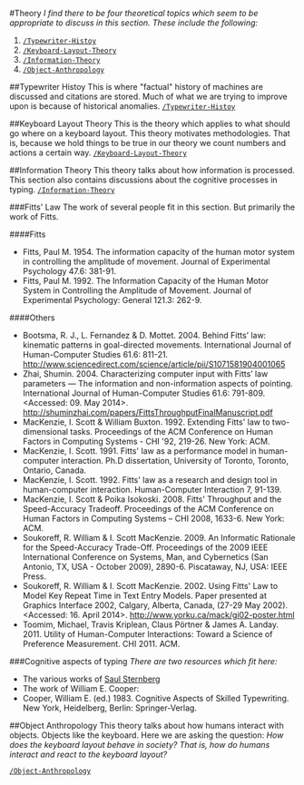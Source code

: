 #Theory
_I find there to be four theoretical topics which seem to be appropriate to discuss in this section. These include the following:_

1. [`/Typewriter-Histoy`](/Theory/Typewriter-Histoy)
2. [`/Keyboard-Layout-Theory`](/Theory/Keyboard-Layout-Theory)
3. [`/Information-Theory`](/Theory/Information-Theory)
4. [`/Object-Anthropology`](/Theory/Object-Anthropology)


##Typewriter Histoy
This is where "factual" history of machines are discussed and citations are stored. Much of what we are trying to improve upon is because of historical anomalies. [`/Typewriter-Histoy`](/Theory/Typewriter-Histoy)

##Keyboard Layout Theory
This is the theory which applies to what should go where on a keyboard layout. This theory motivates methodologies. That is, because we hold things to be true in our theory we count numbers and actions a certain way. [`/Keyboard-Layout-Theory`](/Theory/Keyboard-Layout-Theory)


##Information Theory
This theory talks about how information is processed. This section also contains discussions about the cognitive processes in typing.
[`/Information-Theory`](/Theory/Information-Theory)

###Fitts' Law
The work of several people fit in this section. But primarily the work of Fitts.

####Fitts
* Fitts, Paul M. 1954. The information capacity of the human motor system in controlling the amplitude of movement. Journal of Experimental Psychology 47.6: 381-91. 
* Fitts, Paul  M. 1992. The Information Capacity of the Human Motor System in Controlling the Amplitude of Movement. Journal of Experimental Psychology: General 121.3: 262-9. 

####Others
* Bootsma, R. J., L. Fernandez & D. Mottet. 2004. Behind Fitts’ law: kinematic patterns in goal-directed movements. International Journal of Human-Computer Studies 61.6: 811-21. http://www.sciencedirect.com/science/article/pii/S1071581904001065
* Zhai, Shumin. 2004. Characterizing computer input with Fitts’ law parameters — The information and non-information aspects of pointing. International Journal of Human-Computer Studies 61.6: 791-809.  <Accessed: 09. May 2014>. http://shuminzhai.com/papers/FittsThroughputFinalManuscript.pdf
* MacKenzie, I. Scott & William Buxton. 1992. Extending Fitts' law to two-dimensional tasks. Proceedings of the ACM Conference on Human Factors in Computing Systems - CHI '92, 219-26. New York: ACM.
* MacKenzie, I. Scott. 1991. Fitts' law as a performance model in human-computer interaction. Ph.D dissertation, University of Toronto, Toronto, Ontario, Canada.
* MacKenzie, I. Scott. 1992. Fitts' law as a research and design tool in human-computer interaction. Human-Computer Interaction 7, 91-139. 
* MacKenzie, I. Scott & Poika Isokoski. 2008. Fitts' Throughput and the Speed-Accuracy Tradeoff. Proceedings of the ACM Conference on Human Factors in Computing Systems – CHI 2008, 1633-6. New York: ACM.
* Soukoreff, R. William & I. Scott MacKenzie. 2009. An Informatic Rationale for the Speed-Accuracy Trade-Off. Proceedings of the 2009 IEEE International Conference on Systems, Man, and Cybernetics (San Antonio, TX, USA - October 2009), 2890-6. Piscataway, NJ, USA: IEEE Press.
* Soukoreff, R. William & I. Scott MacKenzie. 2002. Using Fitts' Law to Model Key Repeat Time in Text Entry Models. Paper presented at Graphics Interface 2002, Calgary, Alberta, Canada, (27-29 May 2002). <Accessed: 16. April 2014>. http://www.yorku.ca/mack/gi02-poster.html
* Toomim, Michael, Travis Kriplean, Claus Pörtner & James A. Landay. 2011. Utility of Human-Computer Interactions: Toward a Science of Preference Measurement. CHI 2011. ACM.


###Cognitive aspects of typing
_There are two resources which fit here:_
* The various works of [Saul Sternberg](http://www.psych.upenn.edu/~saul/)
* The work of William E. Cooper:
 * Cooper, William E. (ed.) 1983. Cognitive Aspects of Skilled Typewriting. New York, Heidelberg, Berlin: Springer-Verlag. 


##Object Anthropology
This theory talks about how humans interact with objects. Objects like the keyboard.
Here we are asking the question: _How does the keyboard layout behave in society? That is, how do humans interact and react to the keyboard layout?_

[`/Object-Anthropology`](/Theory/Object-Anthropology)
